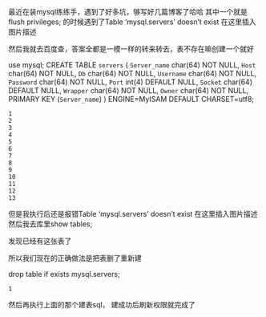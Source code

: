 最近在装mysql练练手，遇到了好多坑，够写好几篇博客了哈哈
其中一个就是flush privileges; 的时候遇到了Table ‘mysql.servers’ doesn’t exist
在这里插入图片描述

然后我就去百度查，答案全都是一模一样的转来转去，表不存在嘛创建一个就好

use mysql;
CREATE TABLE `servers` (
`Server_name` char(64) NOT NULL,
`Host` char(64) NOT NULL,
`Db` char(64) NOT NULL,
`Username` char(64) NOT NULL,
`Password` char(64) NOT NULL,
`Port` int(4) DEFAULT NULL,
`Socket` char(64) DEFAULT NULL,
`Wrapper` char(64) NOT NULL,
`Owner` char(64) NOT NULL,
PRIMARY KEY (`Server_name`)
) ENGINE=MyISAM DEFAULT CHARSET=utf8;

    1
    2
    3
    4
    5
    6
    7
    8
    9
    10
    11
    12
    13

但是我执行后还是报错Table ‘mysql.servers’ doesn’t exist
在这里插入图片描述
然后我去库里show tables;

发现已经有这张表了

所以我们现在的正确做法是把表删了重新建

drop table if exists mysql.servers;

    1

然后再执行上面的那个建表sql，
建成功后刷新权限就完成了